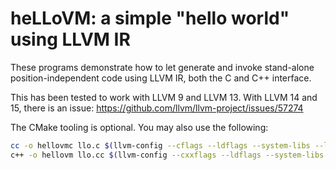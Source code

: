 # heLLoVM: a simple "hello world" using LLVM IR

These programs demonstrate how to let generate and invoke stand-alone
position-independent code using LLVM IR, both the C and C++ interface.

This has been tested to work with LLVM 9 and LLVM 13.
With LLVM 14 and 15, there is an issue:
https://github.com/llvm/llvm-project/issues/57274

The CMake tooling is optional. You may also use the following:

```sh
cc -o hellovmc llo.c $(llvm-config --cflags --ldflags --system-libs --libs core)
c++ -o hellovm llo.cc $(llvm-config --cxxflags --ldflags --system-libs --libs core)
```
